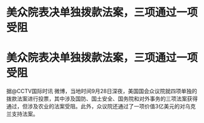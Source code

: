 # 美众院表决单独拨款法案，三项通过一项受阻

# 美众院表决单独拨款法案，三项通过一项受阻

据@CCTV国际时讯
微博，当地时间9月28日深夜，美国国会众议院就四项单独的拨款法案进行投票，其中涉及国防、国土安全、国务院和对外事务的三项法案获得通过，但涉及农业的法案受阻。此外，众议院还通过了一项价值3亿美元的对乌克兰支持法案。


